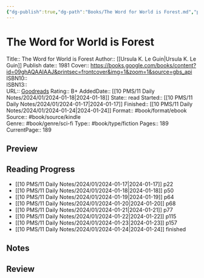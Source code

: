 ```yaml
---
{"dg-publish":true,"dg-path":"Books/The Word for World is Forest.md","permalink":"/books/the-word-for-world-is-forest/"}
---
```


# The Word for World is Forest

Title:: The Word for World is Forest
Author:: [[Ursula K. Le Guin\|Ursula K. Le Guin]]
Publish date:: 1981
Cover:: https://books.google.com/books/content?id=09ghAQAAIAAJ&printsec=frontcover&img=1&zoom=1&source=gbs_api
ISBN10::  
ISBN13::  
URL:: [Goodreads](https://www.goodreads.com/search?qid=&q= )
Rating:: B+
AddedDate:: [[10 PMS/11 Daily Notes/2024/01/2024-01-18\|2024-01-18]]
State:: read
Started:: [[10 PMS/11 Daily Notes/2024/01/2024-01-17\|2024-01-17]]
Finished:: [[10 PMS/11 Daily Notes/2024/01/2024-01-24\|2024-01-24]]
Format:: #book/format/ebook 
Source:: #book/source/kindle  
Genre:: #book/genre/sci-fi 
Type:: #book/type/fiction 
Pages:: 189
CurrentPage:: 189

## Preview


## Reading Progress
- [[10 PMS/11 Daily Notes/2024/01/2024-01-17\|2024-01-17]] p22
- [[10 PMS/11 Daily Notes/2024/01/2024-01-18\|2024-01-18]] p50
- [[10 PMS/11 Daily Notes/2024/01/2024-01-19\|2024-01-19]] p64
- [[10 PMS/11 Daily Notes/2024/01/2024-01-20\|2024-01-20]] p68
- [[10 PMS/11 Daily Notes/2024/01/2024-01-21\|2024-01-21]] p77
- [[10 PMS/11 Daily Notes/2024/01/2024-01-22\|2024-01-22]] p115
- [[10 PMS/11 Daily Notes/2024/01/2024-01-23\|2024-01-23]] p157
- [[10 PMS/11 Daily Notes/2024/01/2024-01-24\|2024-01-24]] finished


## Notes


## Review